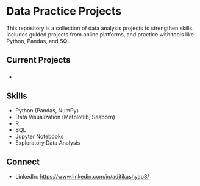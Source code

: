 # Data Practice Projects

This repository is a collection of data analysis projects to strengthen skills. Includes guided projects from online platforms, and practice with tools like Python, Pandas, and SQL.

## Current Projects

### 
  - 

## Skills
- Python (Pandas, NumPy)
- Data Visualization (Matplotlib, Seaborn)
- R
- SQL
- Jupyter Notebooks
- Exploratory Data Analysis

## Connect
  - LinkedIn: https://www.linkedin.com/in/aditikashyap8/
